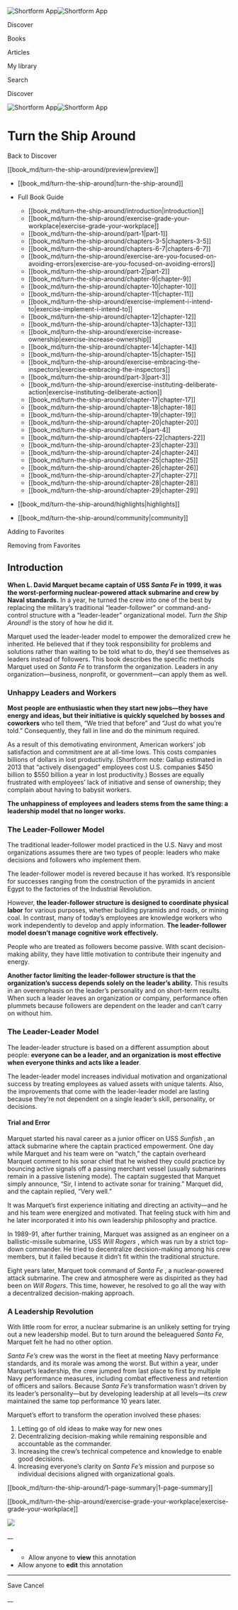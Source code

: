 ![Shortform App](/img/logo.36a2399e.svg)![Shortform App](/img/logo-dark.70c1b072.svg)

Discover

Books

Articles

My library

Search

Discover

![Shortform App](/img/logo.36a2399e.svg)![Shortform App](/img/logo-dark.70c1b072.svg)

# Turn the Ship Around

Back to Discover

[[book_md/turn-the-ship-around/preview|preview]]

  * [[book_md/turn-the-ship-around|turn-the-ship-around]]
  * Full Book Guide

    * [[book_md/turn-the-ship-around/introduction|introduction]]
    * [[book_md/turn-the-ship-around/exercise-grade-your-workplace|exercise-grade-your-workplace]]
    * [[book_md/turn-the-ship-around/part-1|part-1]]
    * [[book_md/turn-the-ship-around/chapters-3-5|chapters-3-5]]
    * [[book_md/turn-the-ship-around/chapters-6-7|chapters-6-7]]
    * [[book_md/turn-the-ship-around/exercise-are-you-focused-on-avoiding-errors|exercise-are-you-focused-on-avoiding-errors]]
    * [[book_md/turn-the-ship-around/part-2|part-2]]
    * [[book_md/turn-the-ship-around/chapter-9|chapter-9]]
    * [[book_md/turn-the-ship-around/chapter-10|chapter-10]]
    * [[book_md/turn-the-ship-around/chapter-11|chapter-11]]
    * [[book_md/turn-the-ship-around/exercise-implement-i-intend-to|exercise-implement-i-intend-to]]
    * [[book_md/turn-the-ship-around/chapter-12|chapter-12]]
    * [[book_md/turn-the-ship-around/chapter-13|chapter-13]]
    * [[book_md/turn-the-ship-around/exercise-increase-ownership|exercise-increase-ownership]]
    * [[book_md/turn-the-ship-around/chapter-14|chapter-14]]
    * [[book_md/turn-the-ship-around/chapter-15|chapter-15]]
    * [[book_md/turn-the-ship-around/exercise-embracing-the-inspectors|exercise-embracing-the-inspectors]]
    * [[book_md/turn-the-ship-around/part-3|part-3]]
    * [[book_md/turn-the-ship-around/exercise-instituting-deliberate-action|exercise-instituting-deliberate-action]]
    * [[book_md/turn-the-ship-around/chapter-17|chapter-17]]
    * [[book_md/turn-the-ship-around/chapter-18|chapter-18]]
    * [[book_md/turn-the-ship-around/chapter-19|chapter-19]]
    * [[book_md/turn-the-ship-around/chapter-20|chapter-20]]
    * [[book_md/turn-the-ship-around/part-4|part-4]]
    * [[book_md/turn-the-ship-around/chapters-22|chapters-22]]
    * [[book_md/turn-the-ship-around/chapter-23|chapter-23]]
    * [[book_md/turn-the-ship-around/chapter-24|chapter-24]]
    * [[book_md/turn-the-ship-around/chapter-25|chapter-25]]
    * [[book_md/turn-the-ship-around/chapter-26|chapter-26]]
    * [[book_md/turn-the-ship-around/chapter-27|chapter-27]]
    * [[book_md/turn-the-ship-around/chapter-28|chapter-28]]
    * [[book_md/turn-the-ship-around/chapter-29|chapter-29]]
  * [[book_md/turn-the-ship-around/highlights|highlights]]
  * [[book_md/turn-the-ship-around/community|community]]



Adding to Favorites 

Removing from Favorites 

## Introduction

**When L. David Marquet became captain of USS _Santa Fe_ in 1999, it was the worst-performing nuclear-powered attack submarine and crew by Naval standards.** In a year, he turned the crew into one of the best by replacing the military’s traditional “leader-follower” or command-and-control structure with a “leader-leader” organizational model. _Turn the Ship Around!_ is the story of how he did it.

Marquet used the leader-leader model to empower the demoralized crew he inherited. He believed that if they took responsibility for problems and solutions rather than waiting to be told what to do, they’d see themselves as leaders instead of followers. This book describes the specific methods Marquet used on _Santa Fe_ to transform the organization. Leaders in any organization—business, nonprofit, or government—can apply them as well.

### Unhappy Leaders and Workers

**Most people are enthusiastic when they start new jobs—they have energy and ideas, but their initiative is quickly squelched** **by bosses and coworkers** who tell them, “We tried that before” and “Just do what you’re told.” Consequently, they fall in line and do the minimum required.

As a result of this demotivating environment, American workers’ job satisfaction and commitment are at all-time lows. This costs companies billions of dollars in lost productivity. (Shortform note: Gallup estimated in 2013 that “actively disengaged” employees cost U.S. companies $450 billion to $550 billion a year in lost productivity.) Bosses are equally frustrated with employees’ lack of initiative and sense of ownership; they complain about having to babysit workers.

**The unhappiness of employees and leaders stems from the same thing: a leadership model that no longer works.**

### The Leader-Follower Model

The traditional leader-follower model practiced in the U.S. Navy and most organizations assumes there are two types of people: leaders who make decisions and followers who implement them.

The leader-follower model is revered because it has worked. It’s responsible for successes ranging from the construction of the pyramids in ancient Egypt to the factories of the Industrial Revolution.

However, **the leader-follower structure is designed to coordinate physical labor** for various purposes, whether building pyramids and roads, or mining coal. In contrast, many of today’s employees are knowledge workers who work independently to develop and apply information. **The leader-follower model doesn’t manage cognitive work effectively.**

People who are treated as followers become passive. With scant decision-making ability, they have little motivation to contribute their ingenuity and energy.

**Another factor limiting the leader-follower structure is that the organization’s success depends solely on the leader’s ability.** This results in an overemphasis on the leader’s personality and on short-term results. When such a leader leaves an organization or company, performance often plummets because followers are dependent on the leader and can’t carry on without him.

### The Leader-Leader Model

The leader-leader structure is based on a different assumption about people: **everyone can be a leader, and an organization is most effective when everyone thinks and acts like a leader**.

The leader-leader model increases individual motivation and organizational success by treating employees as valued assets with unique talents. Also, the improvements that come with the leader-leader model are lasting because they’re not dependent on a single leader’s skill, personality, or decisions.

#### Trial and Error

Marquet started his naval career as a junior officer on USS _Sunfish_ , an attack submarine where the captain practiced empowerment. One day while Marquet and his team were on “watch,” the captain overheard Marquet comment to his sonar chief that he wished they could practice by bouncing active signals off a passing merchant vessel (usually submarines remain in a passive listening mode). The captain suggested that Marquet simply announce, “Sir, I intend to activate sonar for training.” Marquet did, and the captain replied, “Very well.”

It was Marquet’s first experience initiating and directing an activity—and he and his team were energized and motivated. That feeling stuck with him and he later incorporated it into his own leadership philosophy and practice.

In 1989-91, after further training, Marquet was assigned as an engineer on a ballistic-missile submarine, USS _Will Rogers_ , which was run by a strict top-down commander. He tried to decentralize decision-making among his crew members, but it failed because it didn’t fit within the traditional structure.

Eight years later, Marquet took command of _Santa Fe_ , a nuclear-powered attack submarine. The crew and atmosphere were as dispirited as they had been on _Will Rogers_. This time, however, he resolved to go all the way with a decentralized decision-making approach.

### A Leadership Revolution

With little room for error, a nuclear submarine is an unlikely setting for trying out a new leadership model. But to turn around the beleaguered _Santa Fe,_ Marquet felt he had no other option.

_Santa Fe’s_ crew was the worst in the fleet at meeting Navy performance standards, and its morale was among the worst. But within a year, under Marquet’s leadership, the crew jumped from last place to first by multiple Navy performance measures, including combat effectiveness and retention of officers and sailors. Because _Santa Fe’s_ transformation wasn’t driven by its leader’s personality—but by developing leadership at all levels—its _crew_ maintained the same top performance 10 years later.

Marquet’s effort to transform the operation involved these phases:

  1. Letting go of old ideas to make way for new ones
  2. Decentralizing decision-making while remaining responsible and accountable as the commander.
  3. Increasing the crew’s technical competence and knowledge to enable good decisions.
  4. Increasing everyone’s clarity on _Santa Fe’s_ mission and purpose so individual decisions aligned with organizational goals.



[[book_md/turn-the-ship-around/1-page-summary|1-page-summary]]

[[book_md/turn-the-ship-around/exercise-grade-your-workplace|exercise-grade-your-workplace]]

![](https://bat.bing.com/action/0?ti=56018282&Ver=2&mid=05eee842-19db-44f9-a34c-e73109e8968e&sid=72e6e650642c11eeb2dd2161d176fe8d&vid=72e70890642c11eeb72d79fe7b6df2c6&vids=0&msclkid=N&pi=0&lg=en-US&sw=800&sh=600&sc=24&nwd=1&tl=Shortform%20%7C%20Book&p=https%3A%2F%2Fwww.shortform.com%2Fapp%2Fbook%2Fturn-the-ship-around%2Fintroduction&r=&lt=1123&evt=pageLoad&sv=1&rn=82175)

__

  *   * Allow anyone to **view** this annotation
  * Allow anyone to **edit** this annotation



* * *

Save Cancel

__



